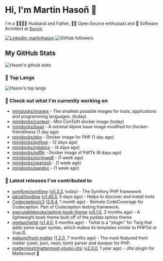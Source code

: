 # Hi, I'm Martin Hasoň 👋

I'm a 👨‍👩‍👧‍👦 Husband and Father, 🧑‍💻 Open Source enthusiast and 📐 Software Architect at [Survio](https://www.survio.com).

[![Linkedin: martinhason](https://img.shields.io/badge/-Martin%20Hasoň-blue?style=flat-square&logo=Linkedin&logoColor=white&link=https://www.linkedin.com/in/martinhason/)](https://www.linkedin.com/in/martinhason/)
![GitHub followers](https://img.shields.io/github/followers/hason?label=Follow&style=social)


## My GitHub Stats
![Hason's github stats](https://github-readme-stats.vercel.app/api?username=hason&show_icons=true&include_all_commits=true&theme=dracula&hide_border=true&hide_title=true)

### 💾 Top Langs
![Hason's top langs](https://github-readme-stats.vercel.app/api/top-langs/?username=hason&layout=compact&theme=dracula&hide_border=true&hide_title=true)

### 👷 Check out what I'm currently working on

- [minidocks/images](https://github.com/minidocks/images) - The smallest possible images for tools, applications and programming languages. (today)
- [minidocks/context](https://github.com/minidocks/context) - Mini ConTeXt docker image (today)
- [minidocks/base](https://github.com/minidocks/base) - A minimal Alpine base image modified for Docker-friendliness (1 day ago)
- [minidocks/php](https://github.com/minidocks/php) - Docker image for PHP (1 day ago)
- [minidocks/python](https://github.com/minidocks/python) -  (2 days ago)
- [minidocks/mkdocs](https://github.com/minidocks/mkdocs) -  (4 days ago)
- [minidocks/pdftk](https://github.com/minidocks/pdftk) - Docker image of PdfTk (6 days ago)
- [minidocks/ocrmypdf](https://github.com/minidocks/ocrmypdf) -  (1 week ago)
- [minidocks/openssh](https://github.com/minidocks/openssh) -  (1 week ago)
- [minidocks/pandoc](https://github.com/minidocks/pandoc) -  (1 week ago)

### 🔭 Latest releases I've contributed to

- [symfony/symfony](https://github.com/symfony/symfony) ([v5.3.3](https://github.com/symfony/symfony/releases/tag/v5.3.3), today) - The Symfony PHP framework
- [jakzal/toolbox](https://github.com/jakzal/toolbox) ([v1.45.5](https://github.com/jakzal/toolbox/releases/tag/v1.45.5), 5 days ago) - Helps to discover and install tools
- [Codeception/c3](https://github.com/Codeception/c3) ([2.6.4](https://github.com/Codeception/c3/releases/tag/2.6.4), 1 month ago) - Remote CodeCoverage for Codeception. Part of Codeception testing framework.
- [executablebooks/sphinx-book-theme](https://github.com/executablebooks/sphinx-book-theme) ([v0.1.0](https://github.com/executablebooks/sphinx-book-theme/releases/tag/v0.1.0), 2 months ago) - A lightweight book theme built off of the pydata sphinx theme
- [goetas/twital](https://github.com/goetas/twital) ([v1.4.0](https://github.com/goetas/twital/releases/tag/v1.4.0), 5 months ago) - Twital is a &#34;plugin&#34; for Twig that adds some sugar syntax, which makes its templates similar to PHPTal or VueJS.
- [webuni/front-matter](https://github.com/webuni/front-matter) ([1.2.0](https://github.com/webuni/front-matter/releases/tag/1.2.0), 7 months ago) - The most featured front matter (yaml, json, neon, toml) parser and dumper for PHP.
- [mattermost/mattermost-plugin-jitsi](https://github.com/mattermost/mattermost-plugin-jitsi) ([v2.0.0](https://github.com/mattermost/mattermost-plugin-jitsi/releases/tag/v2.0.0), 1 year ago) - Jitsi plugin for Mattermost :electric_plug:
